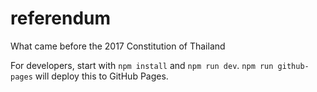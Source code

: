 # referendum
What came before the 2017 Constitution of Thailand

For developers, start with `npm install` and `npm run dev`. `npm run github-pages` will deploy this to GitHub Pages.
